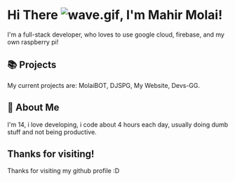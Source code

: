 # Hi There <img style="font-size: 28px;" src="https://raw.githubusercontent.com/MartinHeinz/MartinHeinz/master/wave.gif" alt="wave.gif">, I'm Mahir Molai!

I'm a full-stack developer, who loves to use google cloud, firebase, and my own raspberry pi!

## 📚 Projects
My current projects are: MolaiBOT, DJSPG, My Website, Devs-GG.

## 🧑 About Me
I'm 14, i love developing, i code about 4 hours each day, usually doing dumb stuff and not being productive.

## Thanks for visiting!
Thanks for visiting my github profile :D
